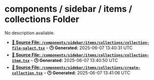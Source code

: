 # components / sidebar / items / collections Folder

No description available.

- **[**📄 Source File:** `/components/sidebar/items/collections/collection-file-select.tsx`](collection-file-select.tsx.md)** – **🕒 Generated:** 2025-06-07 13:40:31 UTC
- **[**📄 Source File:** `/components/sidebar/items/collections/collection-item.tsx`](collection-item.tsx.md)** – **🕒 Generated:** 2025-06-07 13:40:50 UTC
- **[**📄 Source File:** `/components/sidebar/items/collections/create-collection.tsx`](create-collection.tsx.md)** – **🕒 Generated:** 2025-06-07 13:41:06 UTC